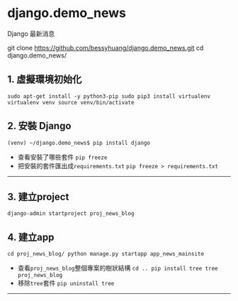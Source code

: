# django.demo_news
Django 最新消息

git clone https://github.com/bessyhuang/django.demo_news.git
cd django.demo_news/

## 1. 虛擬環境初始化

`
sudo apt-get install -y python3-pip
sudo pip3 install virtualenv
virtualenv venv
source venv/bin/activate
`
## 2. 安裝 Django
`
(venv) ~/django.demo_news$ pip install django
`
* 查看安裝了哪些套件
`
pip freeze
`
* 把安裝的套件匯出成`requirements.txt`
`
pip freeze > requirements.txt
`
---
## 3. 建立project
`
django-admin startproject proj_news_blog
`
## 4. 建立app

`
cd proj_news_blog/
python manage.py startapp app_news_mainsite
`

* 查看`proj_news_blog`整個專案的樹狀結構
`
cd ..
pip install tree
tree proj_news_blog
`
* 移除`tree`套件
`
pip uninstall tree
`
---
